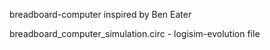 breadboard-computer inspired by Ben Eater

breadboard_computer_simulation.circ - logisim-evolution file
